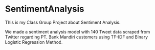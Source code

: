 # SentimentAnalysis
This is my Class Group Project about Sentiment Analysis.

We made a sentiment analysis model with 140 Tweet data scraped from Twitter regarding PT. Bank Mandiri customers using TF-IDF and Binary Logistic Regression Method.

